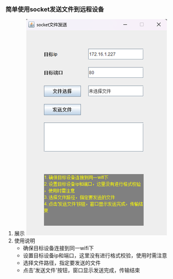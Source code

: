 ### 简单使用socket发送文件到远程设备
1. 展示
    ![image](https://github.com/liftp/socket_file_send/blob/main/src/main/resources/app_img.png?raw=true)
2. 使用说明
    * 确保目标设备连接到同一wifi下 
    * 设置目标设备ip和端口，这里没有进行格式校验，使用时需注意
    * 选择文件路径，指定要发送的文件 
    * 点击'发送文件'按钮，窗口显示发送完成，传输结束      